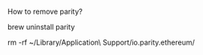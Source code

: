 How to remove parity?

brew uninstall parity

rm -rf ~/Library/Application\ Support/io.parity.ethereum/
